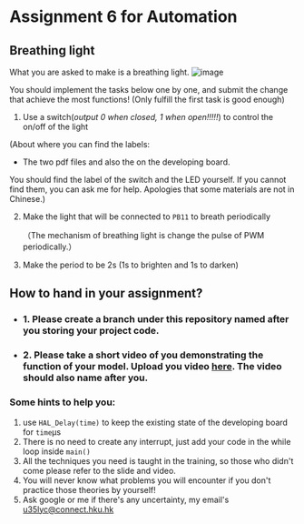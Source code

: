 # Assignment 6 for Automation
## Breathing light
What you are asked to make is a breathing light.
![image](https://github.com/HKURoboMaster/Breathing-Light/blob/master/light.gif)

You should implement the tasks below one by one, and submit the change that achieve the most functions!
(Only fulfill the first task is good enough)
1. Use a switch(_output 0 when closed, 1 when open!!!!!_) to control the on/off of the light

  (About where you can find the labels:

  - The two pdf files and also the on the developing board.

  You should find the label of the switch and the LED yourself. If you cannot find them, you can ask me for help. Apologies that some materials are not in Chinese.)

2. Make the light that will be connected to `PB11` to breath periodically

   （The mechanism of breathing light is change the pulse of PWM periodically.）

3. Make the period to be 2s (1s to brighten and 1s to darken)
## How to hand in your assignment?
- ### 1. Please create a branch under this repository named after you storing your project code.
- ### 2. Please take a short video of you demonstrating the function of your model. Upload you video [here](https://connecthkuhk.sharepoint.com/sites/hkurobomaster2/Shared%20Documents/Training%20-%20Software). The video should also name after you.
### Some hints to help you:
1. use `HAL_Delay(time)` to keep the existing state of the developing board for `time`μs
2. There is no need to create any interrupt, just add your code in the while loop inside `main()`
3. All the techniques you need is taught in the training, so those who didn't come please refer to the slide and video.
4. You will never know what problems you will encounter if you don't practice those theories by yourself!
5. Ask google or me if there's any uncertainty, my email's u35lyc@connect.hku.hk
